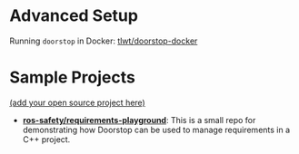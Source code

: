 # Advanced Setup

Running `doorstop` in Docker: [tlwt/doorstop-docker](https://github.com/tlwt/doorstop-docker)

# Sample Projects

[(add your open source project here)](https://github.com/doorstop-dev/doorstop/edit/develop/docs/examples.md)

- **[ros-safety/requirements-playground](https://github.com/ros-safety/requirements-playground)**: This is a small repo for demonstrating how Doorstop can be used to manage requirements in a C++ project.
